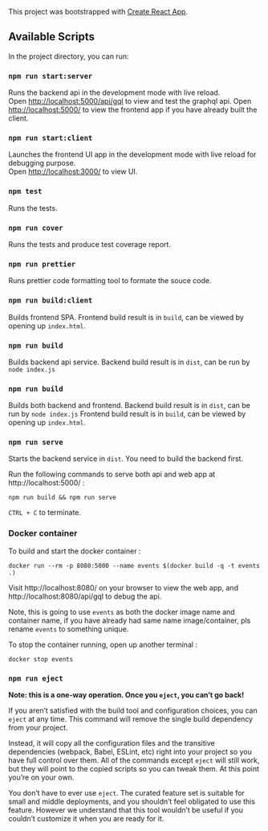 This project was bootstrapped with [Create React App](https://github.com/facebook/create-react-app).

## Available Scripts

In the project directory, you can run:

### `npm run start:server`

Runs the backend api in the development mode with live reload.<br />
Open [http://localhost:5000/api/gql](http://localhost:5000/api/gql) to view and test the graphql api.
Open [http://localhost:5000/](http://localhost:5000/) to view the frontend app if you have already built the client.

### `npm run start:client`

Launches the frontend UI app in the development mode with live reload for debugging purpose.<br />
Open [http://localhost:3000/](http://localhost:3000/) to view UI.

### `npm test`

Runs the tests.

### `npm run cover`

Runs the tests and produce test coverage report.

### `npm run prettier`

Runs prettier code formatting tool to formate the souce code.

### `npm run build:client`

Builds frontend SPA.
Frontend build result is in `build`, can be viewed by opening up `index.html`.


### `npm run build`

Builds backend api service.
Backend build result is in `dist`, can be run by `node index.js`


### `npm run build`

Builds both backend and frontend.
Backend build result is in `dist`, can be run by `node index.js`
Frontend build result is in `build`, can be viewed by opening up `index.html`.

### `npm run serve`

Starts the backend service in `dist`. You need to build the backend first.

Run the following commands to serve both api and web app at http://localhost:5000/ :

    npm run build && npm run serve

`CTRL + C` to terminate.


### Docker container

To build and start the docker container :

    docker run --rm -p 8080:5000 --name events $(docker build -q -t events .)

Visit http://localhost:8080/ on your browser to view the web app, and http://localhost:8080/api/gql to debug the api.

Note, this is going to use `events` as both the docker image name and container name, if you have already had same name image/container, pls rename `events` to something unique.

To stop the container running, open up another terminal :

    docker stop events


### `npm run eject`

**Note: this is a one-way operation. Once you `eject`, you can’t go back!**

If you aren’t satisfied with the build tool and configuration choices, you can `eject` at any time. This command will remove the single build dependency from your project.

Instead, it will copy all the configuration files and the transitive dependencies (webpack, Babel, ESLint, etc) right into your project so you have full control over them. All of the commands except `eject` will still work, but they will point to the copied scripts so you can tweak them. At this point you’re on your own.

You don’t have to ever use `eject`. The curated feature set is suitable for small and middle deployments, and you shouldn’t feel obligated to use this feature. However we understand that this tool wouldn’t be useful if you couldn’t customize it when you are ready for it.
